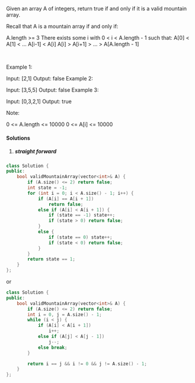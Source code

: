 Given an array A of integers, return true if and only if it is a valid mountain array.

Recall that A is a mountain array if and only if:

A.length >= 3
There exists some i with 0 < i < A.length - 1 such that:
A[0] < A[1] < ... A[i-1] < A[i]
A[i] > A[i+1] > ... > A[A.length - 1]


 

Example 1:

Input: [2,1]
Output: false
Example 2:

Input: [3,5,5]
Output: false
Example 3:

Input: [0,3,2,1]
Output: true
 

Note:

0 <= A.length <= 10000
0 <= A[i] <= 10000 
 

#### Solutions

1. ##### straight forward

```cpp
class Solution {
public:
    bool validMountainArray(vector<int>& A) {
        if (A.size() <= 2) return false;
        int state = -1;
        for (int i = 0; i < A.size() - 1; i++) {
            if (A[i] == A[i + 1])
                return false;
            else if (A[i] < A[i + 1]) {
                if (state == -1) state++;
                if (state > 0) return false;
            }
            else {
                if (state == 0) state++;
                if (state < 0) return false;
            }
        }
        return state == 1;
    }
};
```

or

```cpp
class Solution {
public:
    bool validMountainArray(vector<int>& A) {
        if (A.size() <= 2) return false;
        int i = 0, j = A.size() - 1;
        while (i < j) {
            if (A[i] < A[i + 1])
                i++;
            else if (A[j] < A[j - 1])
                j--;
            else break;
        }

        return i == j && i != 0 && j != A.size() - 1;
    }
};
```